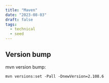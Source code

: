 ```yaml
---
title: "Maven"
date: "2023-08-03"
draft: false
tags:
  - technical
  - seed
---
```


## Version bump

mvn version bump:

```shell
mvn versions:set -Pall -DnewVersion=2.108.6
```
